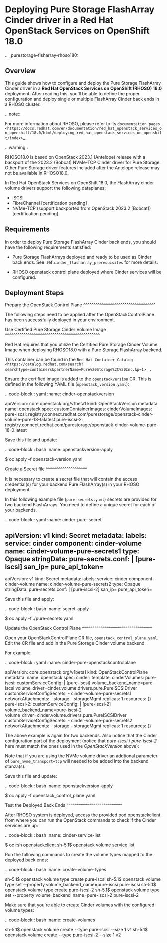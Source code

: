 Deploying Pure Storage FlashArray Cinder driver in a Red Hat OpenStack Services on OpenShift 18.0
=================================================================================================

.. _purestorage-flsharray-rhoso180:

Overview
--------

This guide shows how to configure and deploy the Pure Storage FlashArray Cinder driver in a
**Red Hat OpenStack Services on OpenShift (RHOSO) 18.0** deployment.
After reading this, you'll be able to define the proper configuration and
deploy single or multiple FlashArray Cinder back ends in a RHOSO cluster.

.. note::

  For more information about RHOSO, please refer to its `documentation pages
  <https://docs.redhat.com/en/documentation/red_hat_openstack_services_on_openshift/18.0/html/deploying_red_hat_openstack_services_on_openshift/index>`_.

.. warning::

  RHOSO18.0 is based on OpenStack 2023.1 (Antelope) release with a backport of the 
  2023.2 (Bobcat) NVMe-TCP Cinder driver for Pure Storage. Other Pure Storage driver features
  included after the Antelope release may not be available in RHOSO18.0.

In Red Hat OpenStack Services on OpenShift 18.0, the FlashArray cinder volume drivers support
the following dataplanes:

- iSCSI
- FibreChannel [certification pending]
- NVMe-TCP (support backported from OpenStack 2023.2 [Bobcat]) [certification pending]

Requirements
------------

In order to deploy Pure Storage FlashArray Cinder back ends, you should have the
following requirements satisfied:

- Pure Storage FlashArrays deployed and ready to be used as Cinder
  back ends. See :ref:`cinder_flasharray_prerequisites` for more details.

- RHOSO openstack control plane deployed where Cinder services will be configured.


Deployment Steps
----------------

Prepare the OpenStack Control Plane
^^^^^^^^^^^^^^^^^^^^^^^^^^^^^^^^^^^

The following steps need to be applied after the OpenStackControlPlane has been
successfully deployed in your environment.

Use Certified Pure Storage Cinder Volume Image
^^^^^^^^^^^^^^^^^^^^^^^^^^^^^^^^^^^^^^^^^^^^^^

Red Hat requires that you utilize the Certified Pure Storage Cinder Volume
Image when deploying RHOSO18.0 with a Pure Storage FlashArray backend.

This container can be found in the `Red Hat Container Catalog <https://catalog.redhat.com/search?searchType=containers&partnerName=Pure%20Storage%2C%20Inc.&p=1>`__.

Ensure the certified image is added to the ``openstackversion`` CR.  This is defined in the following YAML file (``openstack_version.yaml``):

.. code-block:: yaml
  :name: cinder-openstackversion

  apiVersion: core.openstack.org/v1beta1
  kind: OpenStackVersion
  metadata:
    name: openstack
  spec:
    customContainerImages:
      cinderVolumeImages:
        pure-iscsi: registry.connect.redhat.com/purestorage/openstack-cinder-volume-pure-18-0:latest
        pure-iscsi-2: registry.connect.redhat.com/purestorage/openstack-cinder-volume-pure-18-0:latest

Save this file and update:

.. code-block:: bash
   :name: openstackversion-apply

   $ oc apply -f openstack-version.yaml

Create a Secret file
^^^^^^^^^^^^^^^^^^^^

It is necessary to create a secret file that will contain the access
credential(s) for your backend Pure FlashArray(s) in your RHOSO deployment.

In this following example file (``pure-secrets.yaml``) secrets are provided for
two backend FlashArrays. You need to define a unique secret for each of your backends.

.. code-block:: yaml
  :name: cinder-pure-secret

  apiVersion: v1
  kind: Secret
  metadata:
    labels:
      service: cinder
      component: cinder-volume
    name: cinder-volume-pure-secrets1
  type: Opaque
  stringData:
    pure-secrets.conf: |
      [pure-iscsi]
      san_ip=<INSERT YOUR FA1 IP HERE>
      pure_api_token=<INSERT YOUR FA1 API TOKEN HERE>
  ---
  apiVersion: v1
  kind: Secret
  metadata:
    labels:
      service: cinder
      component: cinder-volume
    name: cinder-volume-pure-secrets2
  type: Opaque
  stringData:
    pure-secrets.conf: |
      [pure-iscsi-2]
      san_ip=<INSERT YOUR FA2 IP HERE>
      pure_api_token=<INSERT YOUR FA2 API TOKEN HERE>

Save this file and apply:

.. code-block:: bash
   :name: secret-apply

   $ oc apply -f ./pure-secrets.yaml

Update the OpenStack Control Plane
^^^^^^^^^^^^^^^^^^^^^^^^^^^^^^^^^^

Open your OpenStackControlPlane CR file, ``openstack_control_plane.yaml``. Edit the CR file and add in the
Pure Storage Cinder volume backend.

For example:

.. code-block:: yaml
  :name: cinder-pure-openstackcontrolplane

  apiVersion: core.openstack.org/v1beta1
  kind: OpenStackControlPlane
  metadata:
    name: openstack
  spec:
    cinder:
      template:
        cinderVolumes:
          pure-iscsi:
            customServiceConfig: |
              [pure-iscsi]
              volume_backend_name=pure-iscsi
              volume_driver=cinder.volume.drivers.pure.PureISCSIDriver
            customServiceConfigSecrets:
              - cinder-volume-pure-secrets1
            networkAttachments:
            - storage
            - storageMgmt
            replicas: 1
            resources: {}
          pure-iscsi-2:
            customServiceConfig: |
              [pure-iscsi-2]
              volume_backend_name=pure-iscsi-2
              volume_driver=cinder.volume.drivers.pure.PureISCSIDriver
            customServiceConfigSecrets:
              - cinder-volume-pure-secrets2
            networkAttachments:
            - storage
            - storageMgmt
            replicas: 1
            resources: {}


The above example is again for two backends. Also notice that the Cinder configuration
part of the deployment (notice that *pure-iscsi* / *pure-iscsi-2* here must match the ones
used in the *OpenStackVersion* above):

Note that if you are using the NVMe volume driver an addtional parameter of
``pure_nvme_transport=tcp`` will needed to be added into the backend stanza(s).

Save this file and update:

.. code-block:: bash
   :name: openstackversion-apply

   $ oc apply -f openstack_control_plane.yaml

Test the Deployed Back Ends
^^^^^^^^^^^^^^^^^^^^^^^^^^^

After RHOSO system is deployed, access the provided pod openstackclient from where you can 
run the OpenStack commands to check if the Cinder services are up:

.. code-block:: bash
  :name: cinder-service-list

  $ oc rsh openstackclient
  sh-5.1$ openstack volume service list


Run the following commands to create the volume types mapped to the deployed back ends:

.. code-block:: bash
  :name: create-volume-types

  sh-5.1$ openstack volume type create pure-iscsi
  sh-5.1$ openstack volume type set --property volume_backend_name=pure-iscsi pure-iscsi
  sh-5.1$ openstack volume type create pure-iscsi-2
  sh-5.1$ openstack volume type set --property volume_backend_name=pure-iscsi-2 pure-iscsi-2

Make sure that you're able to create Cinder volumes with the configured volume
types:

.. code-block:: bash
  :name: create-volumes

  sh-5.1$ openstack volume create --type pure-iscsi --size 1 v1
  sh-5.1$ openstack volume create --type pure-iscsi-2 --size 1 v2
